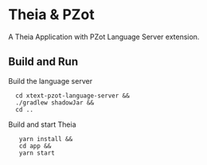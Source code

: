 # Theia & PZot

A Theia Application with PZot Language Server extension.

## Build and Run

Build the language server
```
  cd xtext-pzot-language-server &&
  ./gradlew shadowJar &&
  cd ..
```

Build and start Theia
```
   yarn install &&
   cd app &&
   yarn start
```
